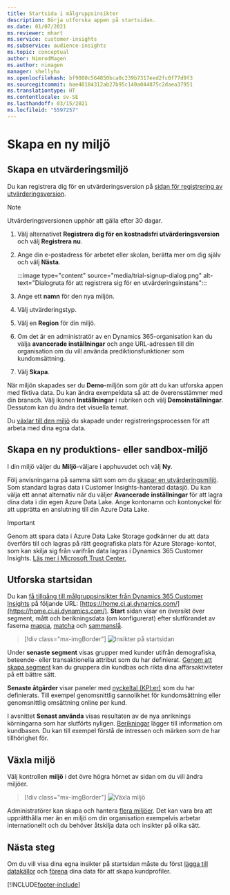 ```yaml
---
title: Startsida i målgruppsinsikter
description: Börja utforska appen på startsidan.
ms.date: 01/07/2021
ms.reviewer: mhart
ms.service: customer-insights
ms.subservice: audience-insights
ms.topic: conceptual
author: NimrodMagen
ms.author: nimagen
manager: shellyha
ms.openlocfilehash: bf9080c564850bca0c239b7317eed2fc0f77d9f3
ms.sourcegitcommit: bae40184312ab27b95c140a044875c2daea37951
ms.translationtype: HT
ms.contentlocale: sv-SE
ms.lasthandoff: 03/15/2021
ms.locfileid: "5597257"
---
```

# <a name="create-a-new-environment"></a>Skapa en ny miljö

## <a name="create-a-trial-environment"></a>Skapa en utvärderingsmiljö

Du kan registrera dig för en utvärderingsversion på [sidan för registrering av utvärderingsversion](https://dynamics.microsoft.com/get-started/free-trial/?appname=customerinsights). 

> [!NOTE]
> Utvärderingsversionen upphör att gälla efter 30 dagar.

1. Välj alternativet **Registrera dig för en kostnadsfri utvärderingsversion** och välj **Registrera nu**.

1. Ange din e-postadress för arbetet eller skolan, berätta mer om dig själv och välj **Nästa**.

   :::image type="content" source="media/trial-signup-dialog.png" alt-text="Dialogruta för att registrera sig för en utvärderingsinstans":::

1. Ange ett **namn** för den nya miljön. 

1. Välj utvärderingstyp.

1. Välj en **Region** för din miljö.

1. Om det är en administratör av en Dynamics 365-organisation kan du välja **avancerade inställningar** och ange URL-adressen till din organisation om du vill använda prediktionsfunktioner som kundomsättning.

1. Välj **Skapa**. 

När miljön skapades ser du **Demo**-miljön som gör att du kan utforska appen med fiktiva data. Du kan ändra exempeldata så att de överensstämmer med din bransch. Välj ikonen **Inställningar** i rubriken och välj **Demoinställningar**. Dessutom kan du ändra det visuella temat. 

Du [växlar till den miljö](#switch-environments) du skapade under registreringsprocessen för att arbeta med dina egna data.

## <a name="create-a-new-production-or-sandbox-environment"></a>Skapa en ny produktions- eller sandbox-miljö

I din miljö väljer du **Miljö**-väljare i apphuvudet och välj **Ny**.

Följ anvisningarna på samma sätt som om du [skapar en utvärderingsmiljö](#create-a-trial-environment). Som standard lagras data i Customer Insights-hanterad datasjö. Du kan välja ett annat alternativ när du väljer **Avancerade inställningar** för att lagra dina data i din egen Azure Data Lake. Ange kontonamn och kontonyckel för att upprätta en anslutning till din Azure Data Lake. 

> [!IMPORTANT]
> Genom att spara data i Azure Data Lake Storage godkänner du att data överförs till och lagras på rätt geografiska plats för Azure Storage-kontot, som kan skilja sig från varifrån data lagras i Dynamics 365 Customer Insights. [Läs mer i Microsoft Trust Center.](https://www.microsoft.com/trust-center)

## <a name="explore-the-home-page"></a>Utforska startsidan

Du kan [få tillgång till målgruppsinsikter från Dynamics 365 Customer Insights](https://home.ci.ai.dynamics.com/) på följande URL: [https://home.ci.ai.dynamics.com/](https://home.ci.ai.dynamics.com/).
**Start** sidan visar en översikt över segment, mått och berikningsdata (om konfigurerat) efter slutförandet av faserna [mappa](map-entities.md), [matcha](match-entities.md) och [sammanslå](merge-entities.md).

> [!div class="mx-imgBorder"] 
> ![Insikter på startsidan](media/home-page-insights.png "Insikter på startsidan")

Under **senaste segment** visas grupper med kunder utifrån demografiska, beteende- eller transaktionella attribut som du har definierat. [Genom att skapa segment](segments.md) kan du gruppera din kundbas och rikta dina affärsaktiviteter på ett bättre sätt.

**Senaste åtgärder** visar paneler med [nyckeltal (KPI:er)](measures.md) som du har definierats. Till exempel genomsnittlig sannolikhet för kundomsättning eller genomsnittlig omsättning online per kund.

I avsnittet **Senast använda** visas resultaten av de nya anriknings körningarna som har slutförts nyligen. [Berikningar](enrichment-hub.md) lägger till information om kundbasen. Du kan till exempel förstå de intressen och märken som de har tillhörighet för.

## <a name="switch-environments"></a>Växla miljö

Välj kontrollen **miljö** i det övre högra hörnet av sidan om du vill ändra miljöer.

> [!div class="mx-imgBorder"] 
> ![Växla miljö](media/home-page-environment-switcher.png "Växla miljö")

Administratörer kan skapa och hantera [flera miljöer](manage-environments.md). Det kan vara bra att upprätthålla mer än en miljö om din organisation exempelvis arbetar internationellt och du behöver åtskilja data och insikter på olika sätt.

## <a name="next-step"></a>Nästa steg

Om du vill visa dina egna insikter på startsidan måste du först [lägga till datakällor](data-sources.md) och [förena](data-unification.md) dina data för att skapa kundprofiler.


[!INCLUDE[footer-include](../includes/footer-banner.md)]